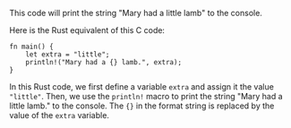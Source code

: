 This code will print the string "Mary had a little lamb" to the console.

Here is the Rust equivalent of this C code:

```
fn main() {
    let extra = "little";
    println!("Mary had a {} lamb.", extra);
}
```
In this Rust code, we first define a variable `extra` and assign it the value `"little"`. Then, we use the `println!` macro to print the string "Mary had a little lamb." to the console. The `{}` in the format string is replaced by the value of the `extra` variable.
